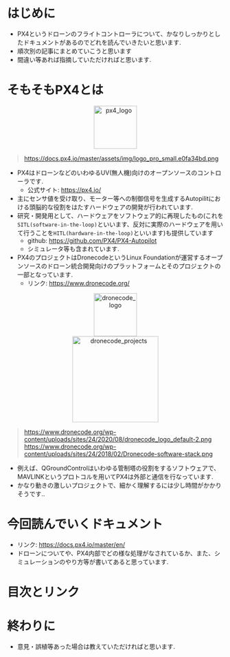 # はじめに
- PX4というドローンのフライトコントローラについて、かなりしっかりとしたドキュメントがあるのでどれを読んでいきたいと思います.
- 順次別の記事にまとめていこうと思います
- 間違い等あれば指摘していただければと思います.

# そもそもPX4とは
<div align="center">
<img src="https://docs.px4.io/master/assets/img/logo_pro_small.e0fa34bd.png" alt="px4_logo" width="100">
</div>

> https://docs.px4.io/master/assets/img/logo_pro_small.e0fa34bd.png

- PX4はドローンなどのいわゆるUV(無人機)向けのオープンソースのコントローラです.
    - 公式サイト: https://px4.io/
- 主にセンサ値を受け取り、モーター等への制御信号を生成するAutopilitにおける頭脳的な役割をはたすハードウェアの開発が行われています.
- 研究・開発用として、ハードウェアをソフトウェア的に再現したもの(これを`SITL(software-in-the-loop)`といいます、反対に実際のハードウェアを用いて行うことを`HITL(hardware-in-the-loop)`といいます)も提供しています
    - github: https://github.com/PX4/PX4-Autopilot
    - シミュレータ等も含まれています.
- PX4のプロジェクトはDronecodeというLinux Foundationが運営するオープンソースのドローン統合開発向けのプラットフォームとそのプロジェクトの一部となっています.
    - リンク: https://www.dronecode.org/

<div align="center">
<img src="https://www.dronecode.org/wp-content/uploads/sites/24/2020/08/dronecode_logo_default-2.png" alt="dronecode_logo" width="100">
</div>

<div align="center">
<img src="https://www.dronecode.org/wp-content/uploads/sites/24/2018/02/Dronecode-software-stack.png" alt="dronecode_projects" height="200">
</div>

> https://www.dronecode.org/wp-content/uploads/sites/24/2020/08/dronecode_logo_default-2.png
> https://www.dronecode.org/wp-content/uploads/sites/24/2018/02/Dronecode-software-stack.png

- 例えば、QGroundControlはいわゆる管制塔の役割をするソフトウェアで、MAVLINKというプロトコルを用いてPX4は外部と通信を行なっています.
- かなり動きの激しいプロジェクトで、細かく理解するには少し時間がかかりそうです..

# 今回読んでいくドキュメント
- リンク: https://docs.px4.io/master/en/
- ドローンについてや、PX4内部でどの様な処理がなされているか、また、シミュレーションのやり方等が書いてあると思っています.

# 目次とリンク


# 終わりに
- 意見・誤植等あった場合は教えていただければと思います.



